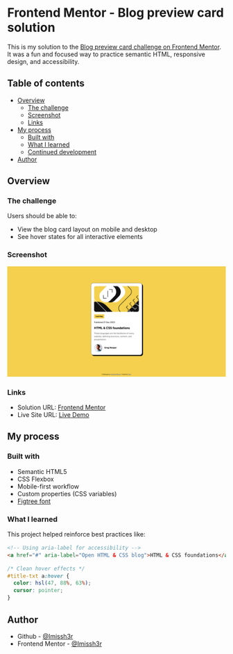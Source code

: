 # Frontend Mentor - Blog preview card solution

This is my solution to the [Blog preview card challenge on Frontend Mentor](https://www.frontendmentor.io/challenges/blog-preview-card-ckPaj01IcS). It was a fun and focused way to practice semantic HTML, responsive design, and accessibility.

## Table of contents

- [Overview](#overview)
  - [The challenge](#the-challenge)
  - [Screenshot](#screenshot)
  - [Links](#links)
- [My process](#my-process)
  - [Built with](#built-with)
  - [What I learned](#what-i-learned)
  - [Continued development](#continued-development)
- [Author](#author)

## Overview

### The challenge

Users should be able to:

- View the blog card layout on mobile and desktop
- See hover states for all interactive elements

### Screenshot

![Blog Preview Card](./assets/images/Screenshot.png)

### Links

- Solution URL: [Frontend Mentor](https://www.frontendmentor.io/solutions/)
- Live Site URL: [Live Demo](https://imissh3r.github.io/blog-preview-card/)

## My process

### Built with

- Semantic HTML5
- CSS Flexbox
- Mobile-first workflow
- Custom properties (CSS variables)
- [Figtree font](https://fonts.google.com/specimen/Figtree)

### What I learned

This project helped reinforce best practices like:

```html
<!-- Using aria-label for accessibility -->
<a href="#" aria-label="Open HTML & CSS blog">HTML & CSS foundations</a>
```
```css
/* Clean hover effects */
#title-txt a:hover {
  color: hsl(47, 88%, 63%);
  cursor: pointer;
}
```

## Author

- Github - [@Imissh3r](https://github.com/Imissh3r)
- Frontend Mentor - [@Imissh3r](https://www.frontendmentor.io/profile/Imissh3r)
